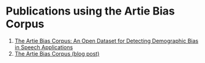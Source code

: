 # Publications using the Artie Bias Corpus

1. [The Artie Bias Corpus: An Open Dataset for Detecting Demographic Bias in Speech Applications](https://www.aclweb.org/anthology/2020.lrec-1.796/) 
2. [The Artie Bias Corpus (blog post)](https://www.artie.com/blog/the-artie-bias-corpus)